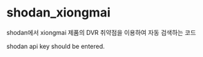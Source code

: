 # shodan_xiongmai
shodan에서 xiongmai 제품의 DVR 취약점을 이용하여 자동 검색하는 코드

shodan api key should be entered.
